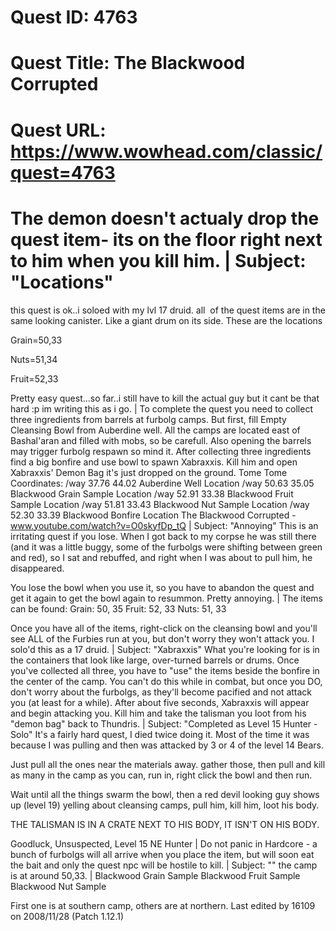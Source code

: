 # Quest ID: 4763
# Quest Title: The Blackwood Corrupted
# Quest URL: https://www.wowhead.com/classic/quest=4763
# The demon doesn't actualy drop the quest item- its on the floor right next to him when you kill him. | Subject: "Locations"
this quest is ok..i soloed with my lvl 17 druid. all  of the quest items are in the same looking canister. Like a giant drum on its side. These are the locations

Grain=50,33

Nuts=51,34

Fruit=52,33

Pretty easy quest...so far..i still have to kill the actual guy but it cant be that hard :p im writing this as i go. | To complete the quest you need to collect three ingredients from barrels at furbolg camps. But first, fill  Empty Cleansing Bowl from Auberdine well.
All the camps are located east of Bashal'aran and filled with mobs, so be carefull. Also opening the barrels may trigger furbolg respawn so mind it.
After collecting three ingredients find a big bonfire and use bowl to spawn Xabraxxis. Kill him and open Xabraxxis' Demon Bag it's just dropped on the ground.
Tome Tome Coordinates:
/way 37.76 44.02 Auberdine Well Location
/way 50.63 35.05 Blackwood Grain Sample Location
/way 52.91 33.38 Blackwood Fruit Sample Location
/way 51.81 33.43 Blackwood Nut Sample Location
/way 52.30 33.39 Blackwood Bonfire Location
 The Blackwood Corrupted - www.youtube.com/watch?v=O0skyfDp_tQ | Subject: "Annoying"
This is an irritating quest if you lose. When I got back to my corpse he was still there (and it was a little buggy, some of the furbolgs were shifting between green and red), so I sat and rebuffed, and right when I was about to pull him, he disappeared.

You lose the bowl when you use it, so you have to abandon the quest and get it again to get the bowl again to resummon. Pretty annoying. | The items can be found:
Grain: 50, 35
Fruit: 52, 33
Nuts: 51, 33

Once you have all of the items, right-click on the cleansing bowl and you'll see ALL of the Furbies run at you, but don't worry they won't attack you. I solo'd this as a 17 druid. | Subject: "Xabraxxis"
What you're looking for is in the containers that look like large, over-turned barrels or drums. Once you've collected all three, you have to "use" the items beside the bonfire in the center of the camp. You can't do this while in combat, but once you DO, don't worry about the furbolgs, as they'll become pacified and not attack you (at least for a while). After about five seconds, Xabraxxis will appear and begin attacking you. Kill him and take the talisman you loot from his "demon bag" back to Thundris. | Subject: "Completed as Level 15 Hunter - Solo"
It's a fairly hard quest, I died twice doing it. Most of the time it was because I was pulling and then was attacked by 3 or 4 of the level 14 Bears.

Just pull all the ones near the materials away. gather those, then pull and kill as many in the camp as you can, run in, right click the bowl and then run.

Wait until all the things swarm the bowl, then a red devil looking guy shows up (level 19) yelling about cleansing camps, pull him, kill him, loot his body.

THE TALISMAN IS IN A CRATE NEXT TO HIS BODY, IT ISN'T ON HIS BODY.

Goodluck,
Unsuspected, Level 15 NE Hunter | Do not panic in Hardcore - a bunch of furbolgs will all arrive when you place the item, but will soon eat the bait and only the quest npc will be hostile to kill. | Subject: "<Blank>"
the camp is at around 50,33. | Blackwood Grain Sample
Blackwood Fruit Sample
Blackwood Nut Sample

First one is at southern camp, others are at northern.
Last edited by 16109 on 2008/11/28 (Patch 1.12.1)